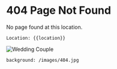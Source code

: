 # 404 Page Not Found

No page found at this location.

```
Location: {{location}}
```

![Wedding Couple](/images/h-and-j-wedding.png)

```background: /images/404.jpg```

